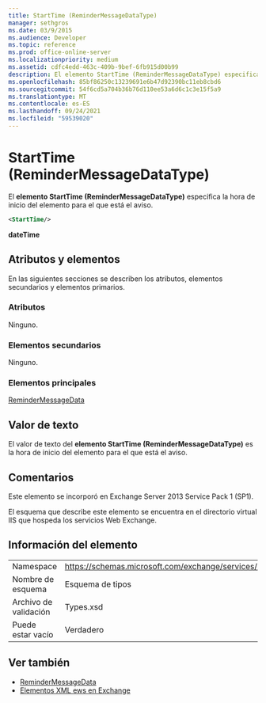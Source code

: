 ```yaml
---
title: StartTime (ReminderMessageDataType)
manager: sethgros
ms.date: 03/9/2015
ms.audience: Developer
ms.topic: reference
ms.prod: office-online-server
ms.localizationpriority: medium
ms.assetid: cdfc4edd-463c-409b-9bef-6fb915d00b99
description: El elemento StartTime (ReminderMessageDataType) especifica la hora de inicio del elemento para el que está el aviso.
ms.openlocfilehash: 85bf86250c13239691e6b47d92390bc11eb8cbd6
ms.sourcegitcommit: 54f6cd5a704b36b76d110ee53a6d6c1c3e15f5a9
ms.translationtype: MT
ms.contentlocale: es-ES
ms.lasthandoff: 09/24/2021
ms.locfileid: "59539020"
---
```

# <a name="starttime-remindermessagedatatype"></a>StartTime (ReminderMessageDataType)

El **elemento StartTime (ReminderMessageDataType)** especifica la hora de inicio del elemento para el que está el aviso. 
  
```XML
<StartTime/>
```

**dateTime**

## <a name="attributes-and-elements"></a>Atributos y elementos

En las siguientes secciones se describen los atributos, elementos secundarios y elementos primarios.
  
### <a name="attributes"></a>Atributos

Ninguno.
  
### <a name="child-elements"></a>Elementos secundarios

Ninguno.
  
### <a name="parent-elements"></a>Elementos principales

[ReminderMessageData](remindermessagedata.md)
  
## <a name="text-value"></a>Valor de texto

El valor de texto del **elemento StartTime (ReminderMessageDataType)** es la hora de inicio del elemento para el que está el aviso. 
  
## <a name="remarks"></a>Comentarios

Este elemento se incorporó en Exchange Server 2013 Service Pack 1 (SP1).
  
El esquema que describe este elemento se encuentra en el directorio virtual IIS que hospeda los servicios Web Exchange.
  
## <a name="element-information"></a>Información del elemento

|||
|:-----|:-----|
|Namespace  <br/> |https://schemas.microsoft.com/exchange/services/2006/types  <br/> |
|Nombre de esquema  <br/> |Esquema de tipos  <br/> |
|Archivo de validación  <br/> |Types.xsd  <br/> |
|Puede estar vacío  <br/> |Verdadero  <br/> |
   
## <a name="see-also"></a>Ver también

- [ReminderMessageData](remindermessagedata.md)
- [Elementos XML ews en Exchange](ews-xml-elements-in-exchange.md)

